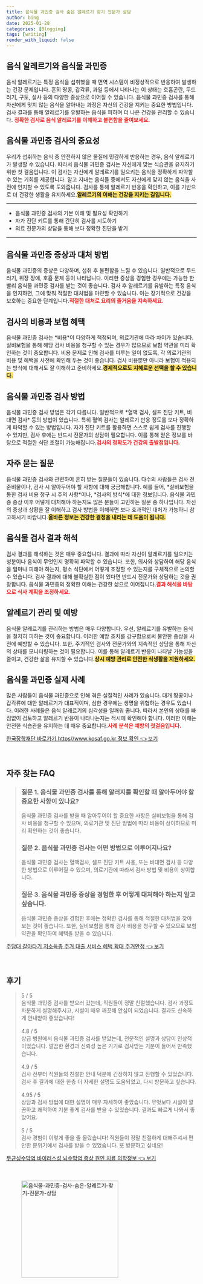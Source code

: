 ```yaml
---
title: 음식물 과민증 검사 숨은 알레르기 찾기 전문가 상담
author: bing
date: 2025-01-28
categories: [Blogging]
tags: [writing]
render_with_liquid: false
---
```



<h2 id='음식_알레르기_의_정의'>음식 알레르기와 음식물 과민증</h2>

<p>음식 알레르기는 특정 음식을 섭취했을 때 면역 시스템이 비정상적으로 반응하여 발생하는 건강 문제입니다. 흔히 땅콩, 갑각류, 과일 등에서 나타나는 이 상태는 호흡곤란, 두드러기, 구토, 설사 등의 다양한 증상으로 이어질 수 있습니다. 음식물 과민증 검사를 통해 자신에게 맞지 않는 음식을 알아내는 과정은 자신의 건강을 지키는 중요한 방법입니다. 검사 결과를 통해 알레르기를 유발하는 음식을 피하며 더 나은 건강을 관리할 수 있습니다. <b><span style="color: #ee2323;">정확한 검사로 음식 알레르기를 이해하고 불편함을 줄여보세요.</span></b></p>

<h2 id='음식물_과민증_검사의_중요성'>음식물 과민증 검사의 중요성</h2>

<p>우리가 섭취하는 음식 중 안전하지 않은 물질에 민감하게 반응하는 경우, 음식 알레르기가 발생할 수 있습니다. 따라서 음식물 과민증 검사는 자신에게 맞는 식습관을 유지하기 위한 첫 걸음입니다. 이 검사는 자신에게 알레르기를 일으키는 음식을 정확하게 파악할 수 있는 기회를 제공합니다. 알고 지내는 음식들 중에서도 자신에게 맞지 않는 음식을 사전에 인지할 수 있도록 도와줍니다. 검사를 통해 알레르기 반응을 확인하고, 이를 기반으로 더 건강한 생활을 유지하세요.<b><span style="background-color: #ffe066;">알레르기의 이해는 건강을 지키는 길입니다.</span></b></p>

<hr />

<ul>
    <li>음식물 과민증 검사의 기본 이해 및 필요성 확인하기</li>
    <li>자가 진단 키트를 통해 간단히 검사를 시도하기</li>
    <li>의료 전문가의 상담을 통해 보다 정확한 진단을 받기</li>
</ul>

<hr />

<h2 id='음식물_과민증_증상과_대처'>음식물 과민증 증상과 대처 방법</h2>

<p>음식물 과민증의 증상은 다양하며, 섭취 후 불편함을 느낄 수 있습니다. 일반적으로 두드러기, 위장 장애, 호흡 문제 등이 나타납니다. 이러한 증상을 경험한 경우에는 가능한 한 빨리 음식물 과민증 검사를 받는 것이 좋습니다. 검사 후 알레르기를 유발하는 특정 음식을 인지하면, 그에 맞춰 적절한 대처법을 마련할 수 있습니다. 이는 장기적으로 건강을 보호하는 중요한 단계입니다.<b><span style="color: #ee2323;">적절한 대처로 요리의 즐거움을 지속하세요.</span></b></p>

<h2 id='검사의_비용_및_보험_혜택'>검사의 비용과 보험 혜택</h2>

<p>음식물 과민증 검사는 *비용*이 다양하게 책정되며, 의료기관에 따라 차이가 있습니다. 실비보험을 통해 해당 검사 비용을 청구할 수 있는 경우가 많으므로 보험 약관을 미리 확인하는 것이 중요합니다. 비용 문제로 인해 검사를 미루는 일이 없도록, 각 의료기관의 비용 및 혜택을 사전에 확인해 두는 것이 좋습니다. 검사 비용뿐만 아니라 보험이 적용되는 방식에 대해서도 잘 이해하고 준비하세요.<b><span style="background-color: #ffe066;">경제적으로도 지혜로운 선택을 할 수 있습니다.</span></b></p>

<h2 id='음식물_과민증_검사_방법'>음식물 과민증 검사 방법</h2>

<p>음식물 과민증 검사 방법은 각기 다릅니다. 일반적으로 *혈액 검사, 셀프 진단 키트, 비대면 검사* 등의 방법이 있습니다. 특히 혈액 검사는 알레르기 반응 정도를 보다 정확하게 파악할 수 있는 방법입니다. 자가 진단 키트를 활용하면 스스로 쉽게 검사를 진행할 수 있지만, 검사 후에는 반드시 전문가의 상담이 필요합니다. 이를 통해 얻은 정보를 바탕으로 적절한 식단 조절이 가능해집니다.<b><span style="color: #ee2323;">검사의 정확도가 건강의 출발점입니다.</span></b></p>

<h2 id='자주_묻는_질문'>자주 묻는 질문</h2>

<p>음식물 과민증 검사와 관련하여 흔히 받는 질문들이 있습니다. 다수의 사람들은 검사 전 준비물이나, 검사 시 알아두어야 할 사항에 대해 궁금해합니다. 예를 들어, *실비보험을 통한 검사 비용 청구 시 주의 사항*이나, *검사의 방식*에 대한 정보입니다. 음식물 과민증 증상 이후 어떻게 대처해야 하는지도 많은 분들이 고민하는 질문 중 하나입니다. 자신의 증상과 상황을 잘 이해하고 검사 방법을 이해하면 보다 효과적인 대처가 가능하니 참고하시기 바랍니다.<b><span style="background-color: #ffe066;">올바른 정보는 건강한 결정을 내리는 데 도움이 됩니다.</span></b></p>

<h2 id='음식물_검사_결과_해석'>음식물 검사 결과 해석</h2>

<p>검사 결과를 해석하는 것은 매우 중요합니다. 결과에 따라 자신이 알레르기를 일으키는 성분이나 음식이 무엇인지 명확히 파악할 수 있습니다. 또한, 의사와 상담하여 해당 음식을 얼마나 피해야 하는지, 평소 식단에서 어떻게 조정할 수 있는지를 구체적으로 논의할 수 있습니다. 검사 결과에 대해 불확실한 점이 있다면 반드시 전문가와 상담하는 것을 권장합니다. 음식물 과민증의 정확한 이해는 건강한 삶으로 이어집니다.<b><span style="color: #ee2323;">결과 해석을 바탕으로 식사 계획을 조정하세요.</span></b></p>

<h2 id='알레르기_관리_및_예방'>알레르기 관리 및 예방</h2>

<p>음식물 알레르기를 관리하는 방법은 매우 다양합니다. 우선, 알레르기를 유발하는 음식을 철저히 피하는 것이 중요합니다. 이러한 예방 조치를 강구함으로써 불안한 증상을 사전에 예방할 수 있습니다. 또한, 주기적인 검사와 전문가와의 지속적인 상담을 통해 자신의 상태를 모니터링하는 것이 필요합니다. 이를 통해 알레르기 반응이 나타날 가능성을 줄이고, 건강한 삶을 유지할 수 있습니다.<b><span style="background-color: #ffe066;">상시 예방 관리로 안전한 식생활을 지원하세요.</span></b></p>

<h2 id='음식물_과민증_실제_사례'>음식물 과민증 실제 사례</h2>

<p>많은 사람들이 음식물 과민증으로 인해 겪은 실질적인 사례가 있습니다. 대개 땅콩이나 갑각류에 대한 알레르기가 대표적이며, 심한 경우에는 생명을 위협하는 경우도 있습니다. 이러한 사례들은 음식 알레르기의 심각성을 일깨워 줍니다. 따라서 본인의 상태를 빠짐없이 검토하고 알레르기 반응이 나타나는지는 적시에 확인해야 합니다. 이러한 이해는 안전한 식습관을 유지하는 데 매우 중요합니다.<b><span style="color: #ee2323;">사례 분석은 예방의 첫걸음입니다.</span></b></p>


<p><a class="click-button" title="한국장학재단 바로가기 https//www.kosaf.go.kr 정보 확인" href="https://aptwhite.github.io/posts/%ED%95%9C%EA%B5%AD%EC%9E%A5%ED%95%99%EC%9E%AC%EB%8B%A8-%EB%B0%94%EB%A1%9C%EA%B0%80%EA%B8%B0-httpswww.kosaf.go.kr-%EC%A0%95%EB%B3%B4-%ED%99%95%EC%9D%B8/" rel="dofollow">한국장학재단 바로가기 https//www.kosaf.go.kr 정보 확인 👈 보기</a></p><br>
<h2 id='자주_찾는_FAQ'>자주 찾는 FAQ</h2>
<div itemscope="" itemtype="https://schema.org/FAQPage"> 
<blockquote> 
<div itemscope="" itemprop="mainEntity" itemtype="https://schema.org/Question"> 
<h3 itemprop="name">질문 1. 음식물 과민증 검사를 통해 알러지를 확인할 때 알아두어야 할 중요한 사항이 있나요?</h3> 
<div itemscope="" itemprop="acceptedAnswer" itemtype="https://schema.org/Answer"> 
<span itemprop="text"> 
<p>음식물 과민증 검사를 받을 때 알아두어야 할 중요한 사항은 실비보험을 통해 검사 비용을 청구할 수 있으며, 의료기관 및 진단 방법에 따라 비용이 상이하므로 미리 확인하는 것이 좋습니다.</p> 
</span> 
</div> 
</div> 
<div itemscope="" itemprop="mainEntity" itemtype="https://schema.org/Question"> 
<h3 itemprop="name">질문 2. 음식물 과민증 검사는 어떤 방법으로 이루어지나요?</h3> 
<div itemscope="" itemprop="acceptedAnswer" itemtype="https://schema.org/Answer"> 
<span itemprop="text"> 
<p>음식물 과민증 검사는 혈액검사, 셀프 진단 키트 사용, 또는 비대면 검사 등 다양한 방법으로 이루어질 수 있으며, 의료기관에 따라서 검사 방법 및 비용이 상이합니다.</p> 
</span> 
</div> 
</div> 
<div itemscope="" itemprop="mainEntity" itemtype="https://schema.org/Question"> 
<h3 itemprop="name">질문 3. 음식물 과민증 증상을 경험한 후 어떻게 대처해아 하는지 알고 싶습니다.</h3> 
<div itemscope="" itemprop="acceptedAnswer" itemtype="https://schema.org/Answer"> 
<span itemprop="text"> 
<p>음식물 과민증 증상을 경험한 후에는 정확한 검사를 통해 적절한 대처법을 찾아보는 것이 좋습니다. 또한, 실비보험을 통해 검사 비용을 청구할 수 있으므로 보험 약관을 확인하여 혜택을 받을 수 있습니다.</p> 
</span> 
</div> 
</div> 
</blockquote> 
</div>
<p><a class="click-button" title="주담대 갈아타기 저소득층 주거 대출 서비스 혜택 확대 주거안정" href="https://aptwhite.github.io/posts/%EC%A3%BC%EB%8B%B4%EB%8C%80-%EA%B0%88%EC%95%84%ED%83%80%EA%B8%B0-%EC%A0%80%EC%86%8C%EB%93%9D%EC%B8%B5-%EC%A3%BC%EA%B1%B0-%EB%8C%80%EC%B6%9C-%EC%84%9C%EB%B9%84%EC%8A%A4-%ED%98%9C%ED%83%9D-%ED%99%95%EB%8C%80-%EC%A3%BC%EA%B1%B0%EC%95%88%EC%A0%95/" rel="dofollow">주담대 갈아타기 저소득층 주거 대출 서비스 혜택 확대 주거안정 👈 보기</a></p><br>
<h2 id='후기'>후기</h2>
<div itemscope itemtype="https://schema.org/Product">
  <blockquote>
  <div itemprop="review" itemscope itemtype="https://schema.org/Review">
      <div itemprop="reviewRating" itemscope itemtype="https://schema.org/Rating"> <span itemprop="ratingValue">5</span> / <span itemprop="bestRating">5</span> </div>
      <span itemprop="reviewBody">음식물 과민증 검사를 받으러 갔는데, 직원들이 정말 친절했습니다. 검사 과정도 차분하게 설명해주시고, 시설이 매우 깨끗해 안심이 되었습니다. 결과도 신속하게 안내받아 좋았습니다!</span>
  </div>
  <br>
  <div itemprop="review" itemscope itemtype="https://schema.org/Review">
      <div itemprop="reviewRating" itemscope itemtype="https://schema.org/Rating"> <span itemprop="ratingValue">4.8</span> / <span itemprop="bestRating">5</span> </div>
      <span itemprop="reviewBody">상급 병원에서 음식물 과민증 검사를 받았는데, 전문적인 설명과 상담이 인상적이었습니다. 깔끔한 환경과 신뢰성 높은 기기로 검사받는 기분이 들어서 만족했습니다.</span>
  </div>
  <br>
  <div itemprop="review" itemscope itemtype="https://schema.org/Review">
      <div itemprop="reviewRating" itemscope itemtype="https://schema.org/Rating"> <span itemprop="ratingValue">4.9</span> / <span itemprop="bestRating">5</span> </div>
      <span itemprop="reviewBody">검사 전부터 직원들의 친절한 안내 덕분에 긴장하지 않고 진행할 수 있었습니다. 검사 후 결과에 대한 한층 더 자세한 설명도 도움되었고, 다시 방문하고 싶습니다.</span>
  </div>
  <br>
  <div itemprop="review" itemscope itemtype="https://schema.org/Review">
      <div itemprop="reviewRating" itemscope itemtype="https://schema.org/Rating"> <span itemprop="ratingValue">4.95</span> / <span itemprop="bestRating">5</span> </div>
      <span itemprop="reviewBody">상담과 검사 방법에 대한 설명이 매우 자세하여 좋았습니다. 무엇보다 시설이 깔끔하고 쾌적하여 기분 좋게 검사를 받을 수 있었습니다. 결과도 빠르게 나와서 좋았어요.</span>
  </div>
  <br>
  <div itemprop="review" itemscope itemtype="https://schema.org/Review">
      <div itemprop="reviewRating" itemscope itemtype="https://schema.org/Rating"> <span itemprop="ratingValue">5</span> / <span itemprop="bestRating">5</span> </div>
      <span itemprop="reviewBody">검사 경험이 이렇게 좋을 줄 몰랐습니다! 직원들이 정말 친절하게 대해주셔서 편안한 분위기에서 검사를 받을 수 있었습니다. 또 방문하고 싶네요!</span>
  </div>
  </blockquote>
</div>
<p><a class="click-button" title="무균성수막염 바이러스성 뇌수막염 증상 원인 치료 의학정보" href="https://aptwhite.github.io/posts/%EB%AC%B4%EA%B7%A0%EC%84%B1%EC%88%98%EB%A7%89%EC%97%BC-%EB%B0%94%EC%9D%B4%EB%9F%AC%EC%8A%A4%EC%84%B1-%EB%87%8C%EC%88%98%EB%A7%89%EC%97%BC-%EC%A6%9D%EC%83%81-%EC%9B%90%EC%9D%B8-%EC%B9%98%EB%A3%8C-%EC%9D%98%ED%95%99%EC%A0%95%EB%B3%B4/" rel="dofollow">무균성수막염 바이러스성 뇌수막염 증상 원인 치료 의학정보 👈 보기</a></p><br>
<figure class="image"><img src="https://aptwhite.github.io/assets/img/thumbnail/음식물-과민증-검사-숨은-알레르기-찾기-전문가-상담.webp" alt="음식물-과민증-검사-숨은-알레르기-찾기-전문가-상담" width="256" height="256"></figure>